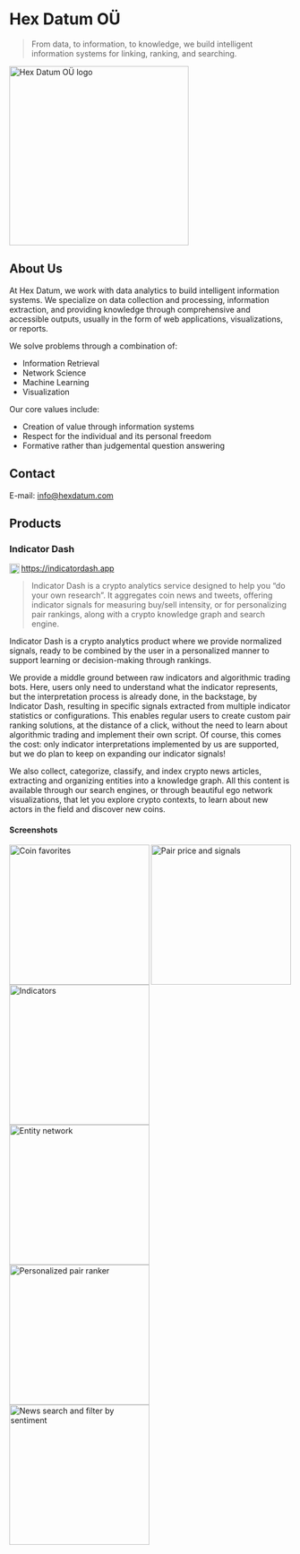 # Hex Datum OÜ

> From data, to information, to knowledge, we build intelligent information systems for linking, ranking, and searching.

<a href="https://hexdatum.com" title="Hex Datum OÜ website" target="_blank"><img width="320" alt="Hex Datum OÜ logo" src="/profile/logos/hexdatum-logo.png" /></a>

## About Us

At Hex Datum, we work with data analytics to build intelligent information systems. We specialize on data collection and processing, information extraction, and providing knowledge through comprehensive and accessible outputs, usually in the form of web applications, visualizations, or reports.

We solve problems through a combination of:

- Information Retrieval
- Network Science
- Machine Learning
- Visualization

Our core values include:

- Creation of value through information systems
- Respect for the individual and its personal freedom
- Formative rather than judgemental question answering

## Contact

E-mail: info@hexdatum.com

## Products

### Indicator Dash

<a href="https://indicatordash.app" title="Indicator Dash" target="_blank"><img width="18" align="left" alt="Indicator Dash logo" src="/profile/logos/indicator_dash-logo.png" /></a>

https://indicatordash.app


> Indicator Dash is a crypto analytics service designed to help you “do your own research”. It aggregates coin news and tweets, offering indicator signals for measuring buy/sell intensity, or for personalizing pair rankings, along with a crypto knowledge graph and search engine.

Indicator Dash is a crypto analytics product where we provide normalized signals, ready to be combined by the user in a personalized manner to support learning or decision-making through rankings.

We provide a middle ground between raw indicators and algorithmic trading bots. Here, users only need to understand what the indicator represents, but the interpretation process is already done, in the backstage, by Indicator Dash, resulting in specific signals extracted from multiple indicator statistics or configurations. This enables regular users to create custom pair ranking solutions, at the distance of a click, without the need to learn about algorithmic trading and implement their own script. Of course, this comes the cost: only indicator interpretations implemented by us are supported, but we do plan to keep on expanding our indicator signals!

We also collect, categorize, classify, and index crypto news articles, extracting and organizing entities into a knowledge graph. All this content is available through our search engines, or through beautiful ego network visualizations, that let you explore crypto contexts, to learn about new actors in the field and discover new coins.

#### Screenshots

<img width="250" align="left" title="Coin favorites" alt="Coin favorites" src="/profile/screenshots/indicator_dash-coins-favorites-1x1.png" />

<img width="250" align="left" title="Indicators" alt="Indicators" src="/profile/screenshots/indicator_dash-indicators-1x1.png" />

<img width="250" title="Pair price and signals" alt="Pair price and signals" src="/profile/screenshots/indicator_dash-pair_price_and_signals-1x1.png" />

<img width="250" align="left" title="Crypto entity context" alt="Entity network" src="/profile/screenshots/indicator_dash-knowledge_graph-ego_network-1x1.png" />

<img width="250" align="left" title="Personalized pair ranker" alt="Personalized pair ranker" src="/profile/screenshots/indicator_dash-indicator_ranker-1x1.png" />

<img width="250" align="left" title="News search and filter by sentiment" alt="News search and filter by sentiment" src="/profile/screenshots/indicator_dash-ranked_news_sentiment-1x1.png" />
